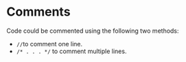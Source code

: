 # Comments 

Code could be commented using the following two methods: 

- `//`to comment one line.
- `/* . . . */` to comment multiple lines.